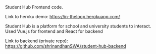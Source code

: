 Student Hub Frontend code.

Link to heroku demo: https://in-theloop.herokuapp.com/

Student Hub is a platform for school and university students to interact. Used Vue.js for frontend and React for backend

Link to backend (private repo): https://github.com/shrinandhanSWA/student-hub-backend
